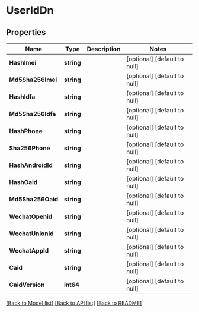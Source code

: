 # UserIdDn

## Properties
Name | Type | Description | Notes
------------ | ------------- | ------------- | -------------
**HashImei** | **string** |  | [optional] [default to null]
**Md5Sha256Imei** | **string** |  | [optional] [default to null]
**HashIdfa** | **string** |  | [optional] [default to null]
**Md5Sha256Idfa** | **string** |  | [optional] [default to null]
**HashPhone** | **string** |  | [optional] [default to null]
**Sha256Phone** | **string** |  | [optional] [default to null]
**HashAndroidId** | **string** |  | [optional] [default to null]
**HashOaid** | **string** |  | [optional] [default to null]
**Md5Sha256Oaid** | **string** |  | [optional] [default to null]
**WechatOpenid** | **string** |  | [optional] [default to null]
**WechatUnionid** | **string** |  | [optional] [default to null]
**WechatAppId** | **string** |  | [optional] [default to null]
**Caid** | **string** |  | [optional] [default to null]
**CaidVersion** | **int64** |  | [optional] [default to null]

[[Back to Model list]](../README.md#documentation-for-models) [[Back to API list]](../README.md#documentation-for-api-endpoints) [[Back to README]](../README.md)



